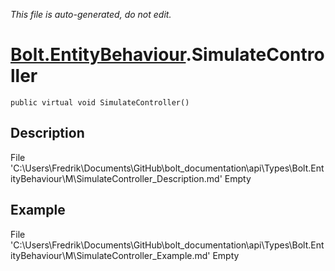 *This file is auto-generated, do not edit.*

# [Bolt.EntityBehaviour](Types/Bolt.EntityBehaviour.md).SimulateController
`public virtual void SimulateController()`
## Description
File 'C:\Users\Fredrik\Documents\GitHub\bolt_documentation\api\Types\Bolt.EntityBehaviour\M\SimulateController_Description.md' Empty
## Example
File 'C:\Users\Fredrik\Documents\GitHub\bolt_documentation\api\Types\Bolt.EntityBehaviour\M\SimulateController_Example.md' Empty
